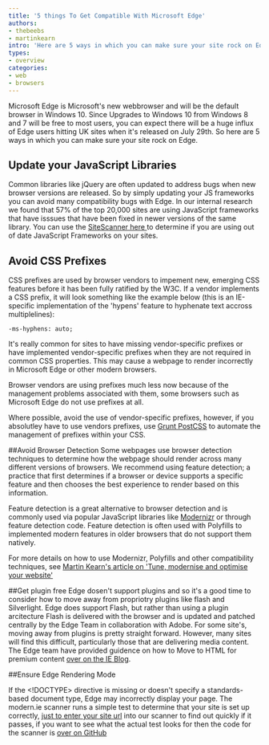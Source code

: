 ```yaml
---
title: '5 things To Get Compatible With Microsoft Edge'
authors:
- thebeebs
- martinkearn
intro: 'Here are 5 ways in which you can make sure your site rock on Edge.'
types:
- overview
categories:
- web
- browsers
---
```


Microsoft Edge is Microsoft's new webbrowser and will be the default browser in Windows 10. Since Upgrades to Windows 10 from Windows 8 and 7 will be free to most users, you can expect there will be a huge influx of Edge users hitting UK sites when it's released on July 29th. So here are 5 ways in which you can make sure your site rock on Edge.

## Update your JavaScript Libraries
Common libraries like jQuery are often updated to address bugs when new browser versions are released. So by simply updating your JS frameworks you can avoid many compatibility bugs with Edge. In our internal research we found that 57% of the top 20,000 sites are using JavaScript frameworks that have isssues that have been fixed in newer versions of the same library. You can use the [SiteScanner here ](http://dev.modern.ie/tools/staticscan/) to determine if you are using out of date JavaScript Frameworks on your sites.

## Avoid CSS Prefixes
CSS prefixes are used by browser vendors to impement new, emerging CSS features before it has been fully ratified by the W3C. If a vendor implements a CSS prefix, it will look something like the example below (this is an IE-specific implementation of the 'hypens' feature to hyphenate text accross multiplelines):

`-ms-hyphens: auto;`

It's really common for sites to have missing vendor-specific prefixes or 
have implemented vendor-specific prefixes when they are not required in common CSS properties. This may cause a webpage to render incorrectly in Microsoft Edge or other modern browsers. 

Browser vendors are using prefixes much less now because of the management problems associated with them, some browsers such as Microsoft Edge do not use prefixes at all. 

Where possible, avoid the use of vendor-specific prefixes, however, if you absolutley have to use vendors prefixes, use [Grunt PostCSS](https://github.com/nDmitry/grunt-postcss) to automate the management of prefixes within your CSS.

##Avoid Browser Detection
Some webpages use browser detection techniques to determine how the webpage should render across many different 
versions of browsers. We recommend using feature detection; a practice that first determines if a browser 
or device supports a specific feature and then chooses the best experience to render based on this information. 

Feature detection is a great alternative to browser detection and is commonly used via popular JavaScript libraries like [Modernizr](http://modernizr.com/) or through feature detection code. Feature detection is often used with Polyfills to implemented modern features in older browsers that do not support them natively.

For more details on how to use Modernizr, Polyfills and other compatibility techniques, see [Martin Kearn's article on 'Tune, modernise and optimise your website'](http://blogs.msdn.com/b/martinkearn/archive/2015/01/29/tune-modernise-and-optimise-your-website.aspx) 

##Get plugin free
Edge dosen't support plugins and so it's a good time to consider how to move away from propriotry plugins like flash and Silverlight. Edge does support Flash, but rather than using a plugin arcitecture Flash is delivered with the browser and is updated and patched centrally by the Edge Team in collaboration with Adobe. For some site's, moving away from plugins is pretty straight forward. However, many sites will find this difficult, particularly those that are delivering media content. The Edge team have provided guidence on how to Move to HTML for premium content [over on the IE Blog](http://blogs.windows.com/msedgedev/2015/07/02/moving-to-html5-premium-media/).

##Ensure Edge Rendering Mode

If the <!DOCTYPE> directive is missing or doesn't specify a standards-based document type, 
Edge may incorrectly display your page. The modern.ie scanner runs a simple test to determine that your site is set up correctly, [just to enter your site url](http://dev.modern.ie/tools/staticscan/)  into our scanner to find out quickly if it passes, if you want to see what the actual test looks for then the code for the scanner is [over on GitHub](https://github.com/MicrosoftEdge/static-code-scan/blob/master/lib/checks/check-doctype.js) 




